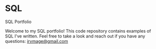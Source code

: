 # SQL
SQL Portfolio

Welcome to my SQL portfolio! This code repository contains examples of SQL I've written. Feel free to take a look and reach out if you have any questions: irvmage@gmail.com
